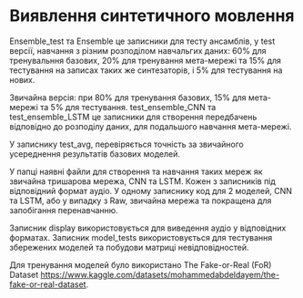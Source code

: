 # Виявлення синтетичного мовлення

Ensemble_test та Ensemble це записники для тесту ансамблів, у test версії, навчання з різним розподілом навчальгих даних: 60% для тренувальння базових, 20% для тренування мета-мережі та 15% для тестування на записах таких же синтезаторів, і 5% для тестування на нових.

Звичайна версія: при 80% для тренування базових, 15% для мета-мережі та 5% для тестування.
test_ensemble_CNN та test_ensemble_LSTM це записники для створення передбачень відповідно до розподілу даних, для подальшого навчання мета-мережі.

У записнику test_avg, перевіряється точність за звичайного усереднення результатів базових моделей.

У папці наявні файли для створення та навчання таких мереж як звичайна тришарова мережа, CNN та LSTM. Кожен з записників під відповідний формат аудіо. У одному записнику код для 2 моделей, CNN та LSTM, або у випадку з Raw, звичайна мережа та покращена для запобігання перенавчанню.

Записник display використовується для виведення аудіо у відповідних форматах. Записник model_tests використовується для тестування збережених моделей та побудови матриці невідповідностей.

Для тренування моделей було використано The Fake-or-Real (FoR) Dataset https://www.kaggle.com/datasets/mohammedabdeldayem/the-fake-or-real-dataset.
